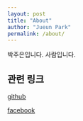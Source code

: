 ```yaml
---
layout: post
title: "About"
author: "Jueun Park"
permalink: /about/
---
```




박주은입니다. 사람입니다.



## 관련 링크

[github](https://github.com/Jueun-Park)

[facebook](https://www.facebook.com/elpion19)